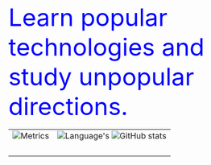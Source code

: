 <font size=20 color=blue>Learn popular technologies and study unpopular directions.</font>

|||
|:--|--:|
| ![Metrics](https://metrics.lecoq.io/george012?template=classic&base=header%2C%20activity%2C%20community%2C%20repositories%2C%20metadata&base.indepth=false&base.hireable=false&base.skip=false&config.timezone=Asia%2FShanghai)  |![Language's](https://github-readme-stats.vercel.app/api/top-langs/?username=george012&hide_title=false&hide_border=false&layout=compact&langs_count=8&theme=vue-dark) ![GitHub stats](https://github-readme-stats.vercel.app/api?username=tomondre&show_icons=true&theme=great-gatsby)|
|   &emsp;&emsp;   |   &emsp;&emsp;&emsp;&emsp;&emsp;&emsp;&emsp;&emsp;   |






